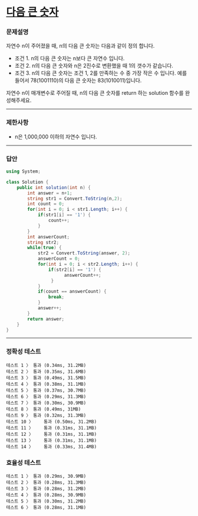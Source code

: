 # <a href="https://school.programmers.co.kr/learn/courses/30/lessons/12911">다음 큰 숫자</a>

### 문제설명

자연수 n이 주어졌을 때, n의 다음 큰 숫자는 다음과 같이 정의 합니다.

 - 조건 1. n의 다음 큰 숫자는 n보다 큰 자연수 입니다.
 - 조건 2. n의 다음 큰 숫자와 n은 2진수로 변환했을 때 1의 갯수가 같습니다.
 - 조건 3. n의 다음 큰 숫자는 조건 1, 2를 만족하는 수 중 가장 작은 수 입니다.
예를 들어서 78(1001110)의 다음 큰 숫자는 83(1010011)입니다.

자연수 n이 매개변수로 주어질 때, n의 다음 큰 숫자를 return 하는 solution 함수를 완성해주세요.

***

### 제한사항

 - n은 1,000,000 이하의 자연수 입니다.

***

### 답안
``` csharp
using System;

class Solution {
    public int solution(int n) {
        int answer = n+1;
        string str1 = Convert.ToString(n,2);
        int count = 0;
        for(int i = 0; i < str1.Length; i++) {
            if(str1[i] == '1') {
                count++;
            }
        }
        int answerCount;
        string str2;
        while(true) {
            str2 = Convert.ToString(answer, 2);
            answerCount = 0;
            for(int i = 0; i < str2.Length; i++) {
                if(str2[i] == '1') {
                      answerCount++;
                 }
            }
            if(count == answerCount) {
                break;
            }
            answer++;
        }
        return answer;
    }
}
```

***

### 정확성 테스트
```
테스트 1 〉	통과 (0.34ms, 31.2MB)
테스트 2 〉	통과 (0.35ms, 31.6MB)
테스트 3 〉	통과 (0.49ms, 31.5MB)
테스트 4 〉	통과 (0.38ms, 31.1MB)
테스트 5 〉	통과 (0.37ms, 30.7MB)
테스트 6 〉	통과 (0.29ms, 31.3MB)
테스트 7 〉	통과 (0.30ms, 30.9MB)
테스트 8 〉	통과 (0.49ms, 31MB)
테스트 9 〉	통과 (0.32ms, 31.3MB)
테스트 10 〉	통과 (0.50ms, 31.2MB)
테스트 11 〉	통과 (0.31ms, 31.1MB)
테스트 12 〉	통과 (0.31ms, 31.1MB)
테스트 13 〉	통과 (0.31ms, 31.1MB)
테스트 14 〉	통과 (0.33ms, 31.4MB)
```

### 효율성 테스트
```
테스트 1 〉	통과 (0.29ms, 30.9MB)
테스트 2 〉	통과 (0.28ms, 31.3MB)
테스트 3 〉	통과 (0.28ms, 31.2MB)
테스트 4 〉	통과 (0.28ms, 30.9MB)
테스트 5 〉	통과 (0.30ms, 31.2MB)
테스트 6 〉	통과 (0.28ms, 31.1MB)
```